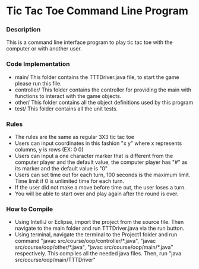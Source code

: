 # Tic Tac Toe Command Line Program
### Description
This is a command line interface program to play tic tac toe with the computer or with another user.

### Code Implementation
- main/ This folder contains the TTTDriver.java file, to start the game please run this file.
- controller/ This folder contains the controller for providing the main with functions to interact with the game objects.
- other/ This folder contains all the object definitions used by this program
- test/ This folder contains all the unit tests.

### Rules
- The rules are the same as regular 3X3 tic tac toe
- Users can input coordinates in this fashion "x y" where x represents columns, y is rows (EX: 0 0)
- Users can input a one character marker that is different from the computer player and the default value, the computer player has "#" as its marker and the default value is "0"
- Users can set time out for each turn, 100 seconds is the maximum limit. Time limit if 0 is unlimited time for each turn.
- If the user did not make a move before time out, the user loses a turn.
- You will be able to start over and play again after the round is over.

### How to Compile 
- Using IntelliJ or Eclipse, import the project from the source file. Then navigate to the main folder and run TTTDriver.java via the run button. 
- Using terminal, navigate the terminal to the Project1 folder and run command "javac src/course/oop/controller/\*.java", "javac src/course/oop/other/\*.java", "javac src/course/oop/main/\*.java" respectively. This compiles all the needed java files. Then, run "java src/course/oop/main/TTTDriver"
